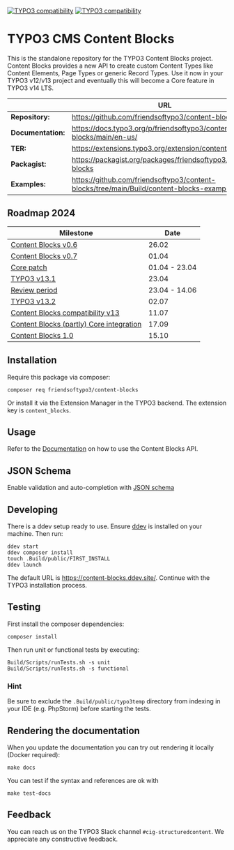[![TYPO3 compatibility](https://img.shields.io/badge/TYPO3-12.4-ff8700?maxAge=3600&logo=typo3)](https://get.typo3.org/)
[![TYPO3 compatibility](https://img.shields.io/badge/TYPO3-13.4-ff8700?maxAge=3600&logo=typo3)](https://get.typo3.org/)

# TYPO3 CMS Content Blocks

This is the standalone repository for the TYPO3 Content Blocks project. Content
Blocks provides a new API to create custom Content Types like Content Elements,
Page Types or generic Record Types. Use it now in your TYPO3 v12/v13 project and
eventually this will become a Core feature in TYPO3 v14 LTS.

|                    | URL                                                                                      |
|--------------------|------------------------------------------------------------------------------------------|
| **Repository:**    | https://github.com/friendsoftypo3/content-blocks                                         |
| **Documentation:** | https://docs.typo3.org/p/friendsoftypo3/content-blocks/main/en-us/                       |
| **TER:**           | https://extensions.typo3.org/extension/content_blocks                                    |
| **Packagist:**     | https://packagist.org/packages/friendsoftypo3/content-blocks                             |
| **Examples:**      | https://github.com/friendsoftypo3/content-blocks/tree/main/Build/content-blocks-examples |

## Roadmap 2024

| Milestone                                                                                               | Date          |
|---------------------------------------------------------------------------------------------------------|---------------|
| [Content Blocks v0.6](https://github.com/friendsoftypo3/content-blocks/releases/tag/0.6.0)              | 26.02         |
| [Content Blocks v0.7](https://github.com/friendsoftypo3/content-blocks/releases/tag/0.7.0)              | 01.04         |
| [Core patch](https://review.typo3.org/c/Packages/TYPO3.CMS/+/83721)                                     | 01.04 - 23.04 |
| [TYPO3 v13.1](https://typo3.org/article/typo3-v131-the-surfers-starterkit)                              | 23.04         |
| [Review period](https://review.typo3.org/c/Packages/TYPO3.CMS/+/83721/19)                               | 23.04 - 14.06 |
| [TYPO3 v13.2](https://typo3.org/article/typo3-v132-ready-set-ride)                                      | 02.07         |
| [Content Blocks compatibility v13](https://github.com/friendsoftypo3/content-blocks/releases/tag/0.8.0) | 11.07         |
| [Content Blocks (partly) Core integration](https://typo3.org/article/typo3-v133-prepare-for-the-fun)    | 17.09         |
| [Content Blocks 1.0](https://github.com/friendsoftypo3/content-blocks/releases/tag/1.0.0)               | 15.10         |

## Installation

Require this package via composer:

```
composer req friendsoftypo3/content-blocks
```

Or install it via the Extension Manager in the TYPO3 backend. The extension key
is `content_blocks`.

## Usage

Refer to the [Documentation](https://docs.typo3.org/p/friendsoftypo3/content-blocks/main/en-us)
on how to use the Content Blocks API.

## JSON Schema

Enable validation and auto-completion with [JSON schema](https://github.com/nhovratov/content-blocks-json-schema)

## Developing

There is a ddev setup ready to use. Ensure [ddev](https://github.com/ddev/ddev)
is installed on your machine. Then run:

```
ddev start
ddev composer install
touch .Build/public/FIRST_INSTALL
ddev launch
```

The default URL is https://content-blocks.ddev.site/.
Continue with the TYPO3 installation process.

## Testing

First install the composer dependencies:

```
composer install
```

Then run unit or functional tests by executing:

```
Build/Scripts/runTests.sh -s unit
Build/Scripts/runTests.sh -s functional
```

### Hint

Be sure to exclude the `.Build/public/typo3temp` directory from indexing in your IDE (e.g. PhpStorm) before starting the tests.

## Rendering the documentation

When you update the documentation you can try out rendering it locally
(Docker required):

```
make docs
```

You can test if the syntax and references are ok with

```
make test-docs
```

## Feedback

You can reach us on the TYPO3 Slack channel `#cig-structuredcontent`. We
appreciate any constructive feedback.
